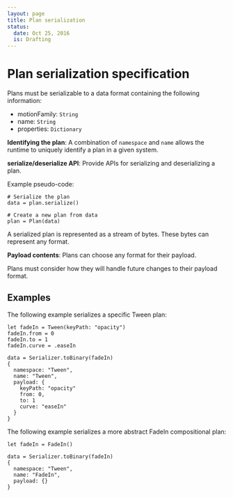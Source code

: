 ```yaml
---
layout: page
title: Plan serialization
status:
  date: Oct 25, 2016
  is: Drafting
---
```


# Plan serialization specification

Plans must be serializable to a data format containing the following information:

* motionFamily: `String`
* name: `String`
* properties: `Dictionary`

**Identifying the plan**: A combination of `namespace` and `name` allows the runtime to uniquely identify a plan in a given system.

**serialize/deserialize API**: Provide APIs for serializing and deserializing a plan.

Example pseudo-code:

    # Serialize the plan
    data = plan.serialize()
    
    # Create a new plan from data
    plan = Plan(data)

A serialized plan is represented as a stream of bytes. These bytes can represent any format.

**Payload contents**: Plans can choose any format for their payload.

Plans must consider how they will handle future changes to their payload format.

## Examples

The following example serializes a specific Tween plan:

```
let fadeIn = Tween(keyPath: "opacity")
fadeIn.from = 0
fadeIn.to = 1
fadeIn.curve = .easeIn

data = Serializer.toBinary(fadeIn)
{
  namespace: "Tween",
  name: "Tween",
  payload: {
    keyPath: "opacity"
    from: 0,
    to: 1
    curve: "easeIn"
  }
}
```

The following example serializes a more abstract FadeIn compositional plan:

```
let fadeIn = FadeIn()

data = Serializer.toBinary(fadeIn)
{
  namespace: "Tween",
  name: "FadeIn",
  payload: {}
}
```
